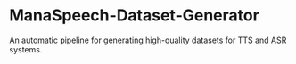 # ManaSpeech-Dataset-Generator
An automatic pipeline for generating high-quality datasets for TTS and ASR systems.
